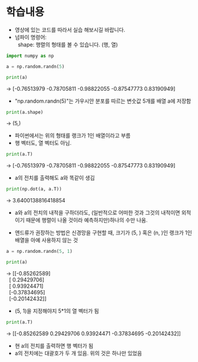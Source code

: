 # 학습내용

- 영상에 있는 코드를 따라서 실습 해보시길 바랍니다.
- 넘파이 명령어:
<br>&nbsp; shape: 행렬의 형태를 볼 수 있습니다. (행, 열)

```python
import numpy as np

a = np.random.randn(5)

print(a)
```
-> [-0.76513979 -0.78705811 -0.98822055 -0.87547773  0.83190949]
- "np.random.randn(5)"는 가우시안 분포를 따르는 변숫값 5개를 배열 a에 저장함


```python
print(a.shape)
```
-> (5,)

- 파이썬에서는 위의 형태를 랭크가 1인 배열이라고 부름
- 행 벡터도, 열 벡터도 아님.

```python
print(a.T)
```
-> [-0.76513979 -0.78705811 -0.98822055 -0.87547773  0.83190949]

- a의 전치를 출력해도 a와 똑같이 생김


```python
print(np.dot(a, a.T))
```
-> 3.6400138816418854
- a와 a의 전치의 내적을 구하더라도, (일반적으로 어떠한 것과 그것의 내적이면 외적이기 때문에 행렬이 나올 것이라 예측하지만)하나의 수만 나옴.



- 앤드류가 권장하는 방법은 신경망을 구현할 때, 크기가 (5, ) 혹은 (n, )인 랭크가 1인 배열을 아예 사용하지 않는 것

```python
a = np.random.randn(5, 1)

print(a)
```
-> [[-0.85262589]
<br>&nbsp; [ 0.29429706]
<br>&nbsp; [ 0.93924471]
<br>&nbsp; [-0.37834695]
<br>&nbsp; [-0.20142432]]

- (5, 1)을 지정해야지 5*1의 열 벡터가 됨

```python
print(a.T)
```
-> [[-0.85262589  0.29429706  0.93924471 -0.37834695 -0.20142432]]

- 현 a의 전치를 출력하면 행 벡터가 됨
- a의 전치에는 대괄호가 두 개 있음. 위의 것은 하나만 있었음
